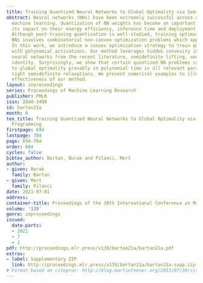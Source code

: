 ```yaml
---
title: Training Quantized Neural Networks to Global Optimality via Semidefinite Programming
abstract: Neural networks (NNs) have been extremely successful across many tasks in
  machine learning. Quantization of NN weights has become an important topic due to
  its impact on their energy efficiency, inference time and deployment on hardware.
  Although post-training quantization is well-studied, training optimal quantized
  NNs involves combinatorial non-convex optimization problems which appear intractable.
  In this work, we introduce a convex optimization strategy to train quantized NNs
  with polynomial activations. Our method leverages hidden convexity in two-layer
  neural networks from the recent literature, semidefinite lifting, and Grothendieck’s
  identity. Surprisingly, we show that certain quantized NN problems can be solved
  to global optimality provably in polynomial time in all relevant parameters via
  tight semidefinite relaxations. We present numerical examples to illustrate the
  effectiveness of our method.
layout: inproceedings
series: Proceedings of Machine Learning Research
publisher: PMLR
issn: 2640-3498
id: bartan21a
month: 0
tex_title: Training Quantized Neural Networks to Global Optimality via Semidefinite
  Programming
firstpage: 694
lastpage: 704
page: 694-704
order: 694
cycles: false
bibtex_author: Bartan, Burak and Pilanci, Mert
author:
- given: Burak
  family: Bartan
- given: Mert
  family: Pilanci
date: 2021-07-01
address:
container-title: Proceedings of the 38th International Conference on Machine Learning
volume: '139'
genre: inproceedings
issued:
  date-parts:
  - 2021
  - 7
  - 1
pdf: http://proceedings.mlr.press/v139/bartan21a/bartan21a.pdf
extras:
- label: Supplementary ZIP
  link: http://proceedings.mlr.press/v139/bartan21a/bartan21a-supp.zip
# Format based on citeproc: http://blog.martinfenner.org/2013/07/30/citeproc-yaml-for-bibliographies/
---
```

